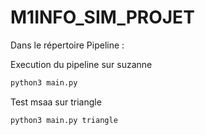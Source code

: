 # M1INFO_SIM_PROJET

Dans le répertoire Pipeline :

Execution du pipeline sur suzanne

```bash
python3 main.py
```

Test msaa sur triangle

```bash
python3 main.py triangle
```